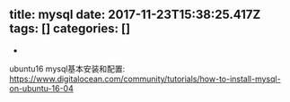 title: mysql
date: 2017-11-23T15:38:25.417Z
tags: []
categories: []
---
* 
ubuntu16 mysql基本安装和配置: https://www.digitalocean.com/community/tutorials/how-to-install-mysql-on-ubuntu-16-04